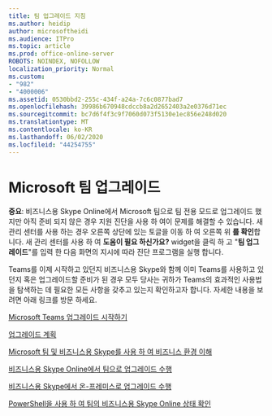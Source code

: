 ```yaml
---
title: 팀 업그레이드 지침
ms.author: heidip
author: microsoftheidi
ms.audience: ITPro
ms.topic: article
ms.prod: office-online-server
ROBOTS: NOINDEX, NOFOLLOW
localization_priority: Normal
ms.custom:
- "982"
- "4000006"
ms.assetid: 0530bbd2-255c-434f-a24a-7c6c0877bad7
ms.openlocfilehash: 39986b670948cdccb8a2d2652403a2e0376d71ec
ms.sourcegitcommit: bc7d6f4f3c9f7060d073f5130e1ec856e248d020
ms.translationtype: MT
ms.contentlocale: ko-KR
ms.lasthandoff: 06/02/2020
ms.locfileid: "44254755"
---
```

# <a name="microsoft-teams-upgrade"></a>Microsoft 팀 업그레이드

**중요**: 비즈니스용 Skype Online에서 Microsoft 팀으로 팀 전용 모드로 업그레이드 했지만 아직 준비 되지 않은 경우 지원 진단을 사용 하 여이 문제를 해결할 수 있습니다. 새 관리 센터를 사용 하는 경우 오른쪽 상단에 있는 토글을 이동 하 여 오른쪽 위 **를 확인**합니다. 새 관리 센터를 사용 하 여 **도움이 필요 하신가요?** widget을 클릭 하 고 "**팀 업그레이드**"를 입력 한 다음 화면의 지시에 따라 진단 프로그램을 실행 합니다.

Teams를 이제 시작하고 있던지 비즈니스용 Skype와 함께 이미 Teams를 사용하고 있던지 혹은 업그레이드할 준비가 된 경우 모두 당사는 귀하가 Teams의 효과적인 사용법을 탐색하는 데 필요한 모든 사항을 갖추고 있는지 확인하고자 합니다. 자세한 내용을 보려면 아래 링크를 방문 하세요.

[Microsoft Teams 업그레이드 시작하기](https://docs.microsoft.com/MicrosoftTeams/upgrade-start-here)

[업그레이드 계획](https://docs.microsoft.com/MicrosoftTeams/upgrade-plan-journey)

[Microsoft 팀 및 비즈니스용 Skype를 사용 하 여 비즈니스 환경 이해](https://docs.microsoft.com/MicrosoftTeams/teams-and-skypeforbusiness-coexistence-and-interoperability)

[비즈니스용 Skype Online에서 팀으로 업그레이드 수행](https://docs.microsoft.com/MicrosoftTeams/upgrade-to-teams-execute-skypeforbusinessonline)

[비즈니스용 Skype에서 온-프레미스로 업그레이드 수행](https://docs.microsoft.com/MicrosoftTeams/upgrade-to-teams-execute-skypeforbusinesshybridonprem)
 
[PowerShell을 사용 하 여 팀의 비즈니스용 Skype Online 상태 확인](https://docs.microsoft.com/powershell/module/skype/get-csteamsupgradestatus?view=skype-ps)